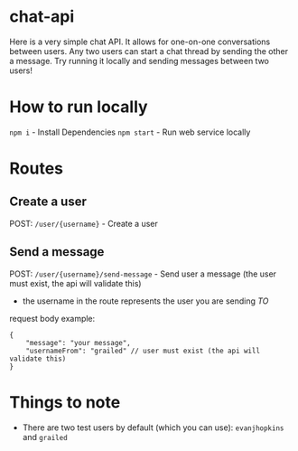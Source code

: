 # chat-api
Here is a very simple chat API. It allows for one-on-one conversations between users. Any two users can start a chat thread by sending the other a message. Try running it locally and sending messages between two users!

# How to run locally
`npm i` - Install Dependencies
`npm start` - Run web service locally

# Routes
## Create a user
POST: `/user/{username}` - Create a user

## Send a message
POST: `/user/{username}/send-message` - Send user a message (the user must exist, the api will validate this)
- the username in the route represents the user you are sending *TO*

request body example:
```
{
	"message": "your message",
	"usernameFrom": "grailed" // user must exist (the api will validate this)
}
```

# Things to note
- There are two test users by default (which you can use): `evanjhopkins` and `grailed`
